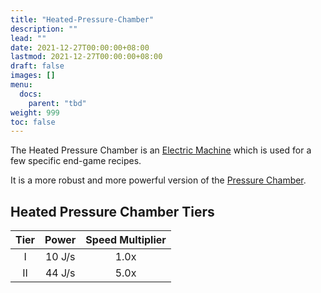 ```yaml
---
title: "Heated-Pressure-Chamber"
description: ""
lead: ""
date: 2021-12-27T00:00:00+08:00
lastmod: 2021-12-27T00:00:00+08:00
draft: false
images: []
menu: 
  docs:
    parent: "tbd"
weight: 999
toc: false
---
```


The Heated Pressure Chamber is an [Electric Machine](/docs/slimefun/electric-machines) which is used for a few specific end-game recipes.

It is a more robust and more powerful version of the [Pressure Chamber](/docs/slimefun/pressure-chamber).

## Heated Pressure Chamber Tiers

| Tier | Power  | Speed Multiplier |
| :--: | :----: | :--------------: |
| I    | 10 J/s | 1.0x             |
| II   | 44 J/s | 5.0x             |
